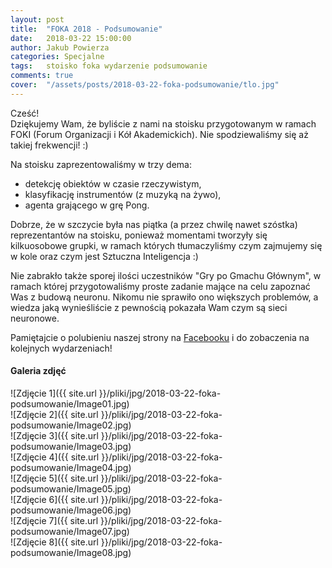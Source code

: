 ```yaml
---
layout: post
title:  "FOKA 2018 - Podsumowanie"
date:   2018-03-22 15:00:00
author: Jakub Powierza
categories: Specjalne
tags:	stoisko foka wydarzenie podsumowanie
comments: true
cover:  "/assets/posts/2018-03-22-foka-podsumowanie/tlo.jpg"
---
```


Cześć!  
Dziękujemy Wam, że byliście z nami na stoisku przygotowanym w ramach FOKI (Forum Organizacji
 i Kół Akademickich). Nie spodziewaliśmy się aż takiej frekwencji! :)

Na stoisku zaprezentowaliśmy w trzy dema:
 - detekcję obiektów w czasie rzeczywistym,
 - klasyfikację instrumentów (z muzyką na żywo),
 - agenta grającego w grę Pong.

Dobrze, że w szczycie była nas piątka (a przez chwilę nawet szóstka) reprezentantów na stoisku,
 ponieważ momentami tworzyły się kilkuosobowe grupki, w ramach których tłumaczyliśmy czym
 zajmujemy się w kole oraz czym jest Sztuczna Inteligencja :)

Nie zabrakło także sporej ilości uczestników "Gry po Gmachu Głównym", w ramach której przygotowaliśmy
 proste zadanie mające na celu zapoznać Was z budową neuronu. Nikomu nie sprawiło ono większych problemów,
 a wiedza jaką wynieśliście z pewnością pokazała Wam czym są sieci neuronowe.

Pamiętajcie o polubieniu naszej strony na [Facebooku](http://facebook.com/GradientPG/) i do zobaczenia
 na kolejnych wydarzeniach!

#### Galeria zdjęć
![Zdjęcie 1]({{ site.url }}/pliki/jpg/2018-03-22-foka-podsumowanie/Image01.jpg)  
![Zdjęcie 2]({{ site.url }}/pliki/jpg/2018-03-22-foka-podsumowanie/Image02.jpg)  
![Zdjęcie 3]({{ site.url }}/pliki/jpg/2018-03-22-foka-podsumowanie/Image03.jpg)  
![Zdjęcie 4]({{ site.url }}/pliki/jpg/2018-03-22-foka-podsumowanie/Image04.jpg)  
![Zdjęcie 5]({{ site.url }}/pliki/jpg/2018-03-22-foka-podsumowanie/Image05.jpg)  
![Zdjęcie 6]({{ site.url }}/pliki/jpg/2018-03-22-foka-podsumowanie/Image06.jpg)  
![Zdjęcie 7]({{ site.url }}/pliki/jpg/2018-03-22-foka-podsumowanie/Image07.jpg)  
![Zdjęcie 8]({{ site.url }}/pliki/jpg/2018-03-22-foka-podsumowanie/Image08.jpg)  
